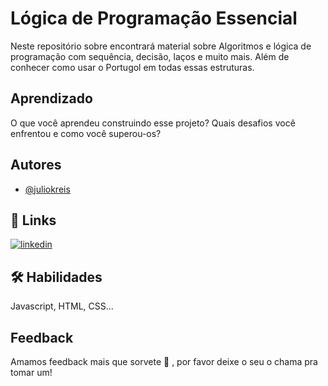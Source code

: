 
# Lógica de Programação Essencial

Neste repositório sobre encontrará material sobre Algoritmos e lógica de programação com sequência, decisão, laços e muito mais. Além de conhecer como usar o Portugol em todas essas estruturas.



## Aprendizado

O que você aprendeu construindo esse projeto? Quais desafios você enfrentou e como você superou-os?



## Autores

- [@juliokreis](https://www.github.com/juliokreis)



## 🔗 Links

[![linkedin](https://img.shields.io/badge/linkedin-0A66C2?style=for-the-badge&logo=linkedin&logoColor=white)](https://www.linkedin.com/)



## 🛠 Habilidades

Javascript, HTML, CSS...




## Feedback

Amamos feedback mais que sorvete :ice_cream: , por favor deixe o seu o chama pra tomar um!
